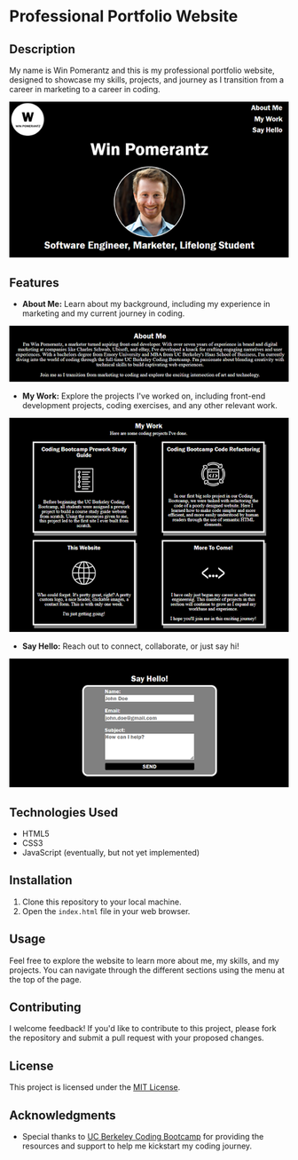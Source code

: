 # Professional Portfolio Website

## Description

My name is Win Pomerantz and this is my professional portfolio website, designed to showcase my skills, projects, and journey as I transition from a career in marketing to a career in coding.

![Header Screenshot](./assets/images/site-screenshot-header.png)

## Features

- **About Me:** Learn about my background, including my experience in marketing and my current journey in coding.

![About Me Screenshot](./assets/images/site-screenshot-about.png)

- **My Work:** Explore the projects I've worked on, including front-end development projects, coding exercises, and any other relevant work.

![My Work Screenshot](./assets/images/site-screenshot-mywork.png)
- **Say Hello:** Reach out to connect, collaborate, or just say hi!

![Contact Me Screenshot](./assets/images/site-screenshot-contact.png)

## Technologies Used

- HTML5
- CSS3
- JavaScript (eventually, but not yet implemented)

## Installation

1. Clone this repository to your local machine.
2. Open the `index.html` file in your web browser.

## Usage

Feel free to explore the website to learn more about me, my skills, and my projects. You can navigate through the different sections using the menu at the top of the page.

## Contributing

I welcome feedback! If you'd like to contribute to this project, please fork the repository and submit a pull request with your proposed changes.

## License

This project is licensed under the [MIT License](LICENSE).

## Acknowledgments

- Special thanks to [UC Berkeley Coding Bootcamp](https://bootcamp.berkeley.edu/coding/) for providing the resources and support to help me kickstart my coding journey.